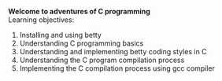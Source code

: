 **Welcome to adventures of C programming**
<br>
Learning objectives: <br>
<ol>
<li>Installing and using betty</li>
<li>Understanding C programming basics </li>
<li>Understanding and implementing betty coding styles in C</li>
<li>Understanding the C program compilation process</li>
<li>Implementing the C compilation process using gcc compiler</li>
</ol>
